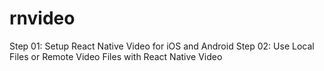 # rnvideo
 Step 01: Setup React Native Video for iOS and Android
 Step 02: Use Local Files or Remote Video Files with React Native Video
